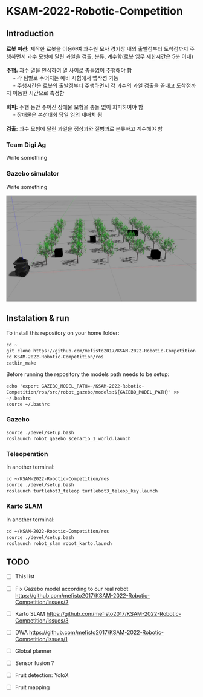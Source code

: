 # KSAM-2022-Robotic-Competition

## Introduction
**로봇 미션:** 제작한 로봇을 이용하여 과수원 모사 경기장 내의 출발점부터 도착점까지 주행하면서 과수 모형에 달린 과일을 검출, 분류, 계수함(로봇 임무 제한시간은 5분 이내) <br /> <br />
**주행:** 과수 열을 인식하여 열 사이로 충돌없이 주행해야 함 <br />
      &emsp; - 각 팀별로 주어지는 예비 시험에서 맵작성 가능 <br />
      &emsp; - 주행시간은 로봇의 출발점부터 주행하면서 각 과수의 과일 검출을 끝내고 도착점까지 이동한 시간으로 측정함 <br /> <br />
**회피:** 주행 동안 주어진 장애물 모형을 충돌 없이 회피하여야 함 <br />
      &emsp; - 장애물은 본선대회 당일 임의 재배치 됨 <br /> <br />
**검출:** 과수 모형에 달린 과일을 정상과와 질병과로 분류하고 계수해야 함

### Team Digi Ag
Write something

### Gazebo simulator
Write something

![This is an image](images/gazebo1.jpg)

## Instalation & run
To install this repository on your home folder:
```
cd ~
git clone https://github.com/mefisto2017/KSAM-2022-Robotic-Competition
cd KSAM-2022-Robotic-Competition/ros
catkin_make
```
Before running the repository the models path needs to be setup:
```
echo 'export GAZEBO_MODEL_PATH=~/KSAM-2022-Robotic-Competition/ros/src/robot_gazebo/models:${GAZEBO_MODEL_PATH}' >> ~/.bashrc
source ~/.bashrc
```

### Gazebo
```
source ./devel/setup.bash
roslaunch robot_gazebo scenario_1_world.launch
```
### Teleoperation
In another terminal:
```
cd ~/KSAM-2022-Robotic-Competition/ros
source ./devel/setup.bash
roslaunch turtlebot3_teleop turtlebot3_teleop_key.launch
```

### Karto SLAM
In another terminal:
```
cd ~/KSAM-2022-Robotic-Competition/ros
source ./devel/setup.bash
roslaunch robot_slam robot_karto.launch
```

## TODO
- [ ] This list
- [ ] Fix Gazebo model according to our real robot https://github.com/mefisto2017/KSAM-2022-Robotic-Competition/issues/2
- [ ] Karto SLAM https://github.com/mefisto2017/KSAM-2022-Robotic-Competition/issues/3
- [ ] DWA https://github.com/mefisto2017/KSAM-2022-Robotic-Competition/issues/1
- [ ] Global planner
- [ ] Sensor fusion ?
- [ ] Fruit detection: YoloX
- [ ] Fruit mapping





